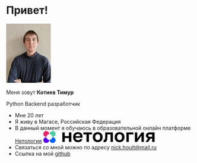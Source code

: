    # Привет!

   ![Alt text](My_photo.jpg)
   
   Меня зовут __Котиев Тимур__


 Python Backend разработчик

- Мне 20 лет
- Я живу в Магасе, Российская Федерация
- В данный момент я обучаюсь в образовательной онлайн платформе [Нетология](https://netology.ru/) ![Alt text](netology.png)
- Связаться со мной можно по адресу nick.hoult@mail.ru
- Cсылка на мой [github](https://github.com/CatGaster) 
